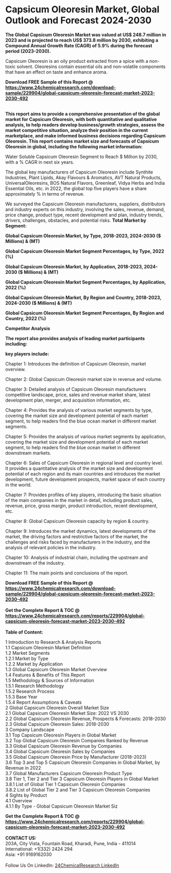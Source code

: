 <h1>Capsicum Oleoresin Market, Global Outlook and Forecast 2024-2030</h1><p><strong>The Global Capsicum Oleoresin Market was valued at US$ 248.7 million in 2023 and is projected to reach US$ 373.8 million by 2030, exhibiting a Compound Annual Growth Rate (CAGR) of 5.9% during the forecast period (2023-2030).</strong></p><p>
</p><p>Capsicum Oleoresin is an oily product extracted from a spice with a non-toxic solvent. Oleoresins contain essential oils and non-volatile components that have an effect on taste and enhance aroma.</p><div><b>Download FREE Sample of this Report @ 
            <a href="https://www.24chemicalresearch.com/download-sample/229904/global-capsicum-oleoresin-forecast-market-2023-2030-492">
            https://www.24chemicalresearch.com/download-sample/229904/global-capsicum-oleoresin-forecast-market-2023-2030-492</a></b></div><br><p>
<strong>This report aims to provide a comprehensive presentation of the global market for Capsicum Oleoresin, with both quantitative and qualitative analysis, to help readers develop business/growth strategies, assess the market competitive situation, analyze their position in the current marketplace, and make informed business decisions regarding Capsicum Oleoresin. This report contains market size and forecasts of Capsicum Oleoresin in global, including the following market information:</strong></p><p>
</p><p>
Water Soluble Capsicum Oleoresin Segment to Reach $ Million by 2030, with a % CAGR in next six years.</p><p>
The global key manufacturers of Capsicum Oleoresin include Synthite Industries, Plant Lipids, Akay Flavours &amp; Aromatics, AVT Natural Products, UniversalOleoresins, BOS Natural Flavors, Greenleaf, Vidya Herbs and India Essential Oils, etc. in 2022, the global top five players have a share approximately % in terms of revenue.</p><p>
We surveyed the Capsicum Oleoresin manufacturers, suppliers, distributors and industry experts on this industry, involving the sales, revenue, demand, price change, product type, recent development and plan, industry trends, drivers, challenges, obstacles, and potential risks.
<strong>Total Market by Segment:</strong></p><p>
<strong>Global Capsicum Oleoresin Market, by Type, 2018-2023, 2024-2030 ($ Millions) &amp; (MT)</strong></p><p>
<strong>Global Capsicum Oleoresin Market Segment Percentages, by Type, 2022 (%)</strong></p><p>
</p><p>
<strong>Global Capsicum Oleoresin Market, by Application, 2018-2023, 2024-2030 ($ Millions) &amp; (MT)</strong></p><p>
<strong>Global Capsicum Oleoresin Market Segment Percentages, by Application, 2022 (%)</strong></p><p>
</p><p>
<strong>Global Capsicum Oleoresin Market, By Region and Country, 2018-2023, 2024-2030 ($ Millions) &amp; (MT)</strong></p><p>
<strong>Global Capsicum Oleoresin Market Segment Percentages, By Region and Country, 2022 (%)</strong></p><p>
</p><p>
<strong>Competitor Analysis</strong></p><p>
<strong>The report also provides analysis of leading market participants including:</strong></p><p>
</p><p>
<strong>key players include:</strong></p><p>
</p><p>
Chapter 1: Introduces the definition of Capsicum Oleoresin, market overview.</p><p>
Chapter 2: Global Capsicum Oleoresin market size in revenue and volume.</p><p>
Chapter 3: Detailed analysis of Capsicum Oleoresin manufacturers competitive landscape, price, sales and revenue market share, latest development plan, merger, and acquisition information, etc.</p><p>
Chapter 4: Provides the analysis of various market segments by type, covering the market size and development potential of each market segment, to help readers find the blue ocean market in different market segments.</p><p>
Chapter 5: Provides the analysis of various market segments by application, covering the market size and development potential of each market segment, to help readers find the blue ocean market in different downstream markets.</p><p>
Chapter 6: Sales of Capsicum Oleoresin in regional level and country level. It provides a quantitative analysis of the market size and development potential of each region and its main countries and introduces the market development, future development prospects, market space of each country in the world.</p><p>
Chapter 7: Provides profiles of key players, introducing the basic situation of the main companies in the market in detail, including product sales, revenue, price, gross margin, product introduction, recent development, etc.</p><p>
Chapter 8: Global Capsicum Oleoresin capacity by region &amp; country.</p><p>
Chapter 9: Introduces the market dynamics, latest developments of the market, the driving factors and restrictive factors of the market, the challenges and risks faced by manufacturers in the industry, and the analysis of relevant policies in the industry.</p><p>
Chapter 10: Analysis of industrial chain, including the upstream and downstream of the industry.</p><p>
Chapter 11: The main points and conclusions of the report.</p><div><b>Download FREE Sample of this Report @ 
            <a href="https://www.24chemicalresearch.com/download-sample/229904/global-capsicum-oleoresin-forecast-market-2023-2030-492">
            https://www.24chemicalresearch.com/download-sample/229904/global-capsicum-oleoresin-forecast-market-2023-2030-492</a></b></div><br><div><b>Get the Complete Report & TOC @ 
            <a href="https://www.24chemicalresearch.com/reports/229904/global-capsicum-oleoresin-forecast-market-2023-2030-492">
            https://www.24chemicalresearch.com/reports/229904/global-capsicum-oleoresin-forecast-market-2023-2030-492</a></b></div><br>
            <b>Table of Content:</b><p>1 Introduction to Research & Analysis Reports<br />
    1.1 Capsicum Oleoresin Market Definition<br />
    1.2 Market Segments<br />
        1.2.1 Market by Type<br />
        1.2.2 Market by Application<br />
    1.3 Global Capsicum Oleoresin Market Overview<br />
    1.4 Features & Benefits of This Report<br />
    1.5 Methodology & Sources of Information<br />
        1.5.1 Research Methodology<br />
        1.5.2 Research Process<br />
        1.5.3 Base Year<br />
        1.5.4 Report Assumptions & Caveats<br />
2 Global Capsicum Oleoresin Overall Market Size<br />
    2.1 Global Capsicum Oleoresin Market Size: 2022 VS 2030<br />
    2.2 Global Capsicum Oleoresin Revenue, Prospects & Forecasts: 2018-2030<br />
    2.3 Global Capsicum Oleoresin Sales: 2018-2030<br />
3 Company Landscape<br />
    3.1 Top Capsicum Oleoresin Players in Global Market<br />
    3.2 Top Global Capsicum Oleoresin Companies Ranked by Revenue<br />
    3.3 Global Capsicum Oleoresin Revenue by Companies<br />
    3.4 Global Capsicum Oleoresin Sales by Companies<br />
    3.5 Global Capsicum Oleoresin Price by Manufacturer (2018-2023)<br />
    3.6 Top 3 and Top 5 Capsicum Oleoresin Companies in Global Market, by Revenue in 2022<br />
    3.7 Global Manufacturers Capsicum Oleoresin Product Type<br />
    3.8 Tier 1, Tier 2 and Tier 3 Capsicum Oleoresin Players in Global Market<br />
        3.8.1 List of Global Tier 1 Capsicum Oleoresin Companies<br />
        3.8.2 List of Global Tier 2 and Tier 3 Capsicum Oleoresin Companies<br />
4 Sights by Product<br />
    4.1 Overview<br />
        4.1.1 By Type - Global Capsicum Oleoresin Market Siz</p><div><b>Get the Complete Report & TOC @ 
            <a href="https://www.24chemicalresearch.com/reports/229904/global-capsicum-oleoresin-forecast-market-2023-2030-492">
            https://www.24chemicalresearch.com/reports/229904/global-capsicum-oleoresin-forecast-market-2023-2030-492</a></b></div><br><b>CONTACT US:</b><br>
            203A, City Vista, Fountain Road, Kharadi, Pune, India - 411014<br>
            International: +1(332) 2424 294<br>
            Asia: +91 9169162030 <br><br>
            Follow Us On LinkedIn: <a href="https://www.linkedin.com/company/24chemicalresearch/">24ChemicalResearch LinkedIn</a>